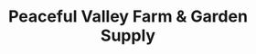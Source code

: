 ---
title: "Peaceful Valley Farm & Garden Supply"
url: /grass-valley/peaceful-valley-farm-and-garden-supply/
shop: agrarian
---